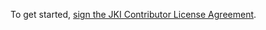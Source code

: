 To get started, <a href="https://cla-assistant.io/JKISoftware/JKI-State-Machine">sign the JKI Contributor License Agreement</a>.
